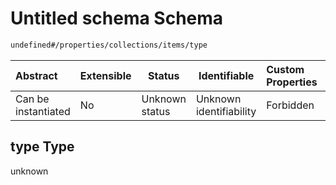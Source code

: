 # Untitled schema Schema

```txt
undefined#/properties/collections/items/type
```




| Abstract            | Extensible | Status         | Identifiable            | Custom Properties | Additional Properties | Access Restrictions | Defined In                                                    |
| :------------------ | ---------- | -------------- | ----------------------- | :---------------- | --------------------- | ------------------- | ------------------------------------------------------------- |
| Can be instantiated | No         | Unknown status | Unknown identifiability | Forbidden         | Allowed               | none                | [main.schema.json\*](main.schema.json "open original schema") |

## type Type

unknown
